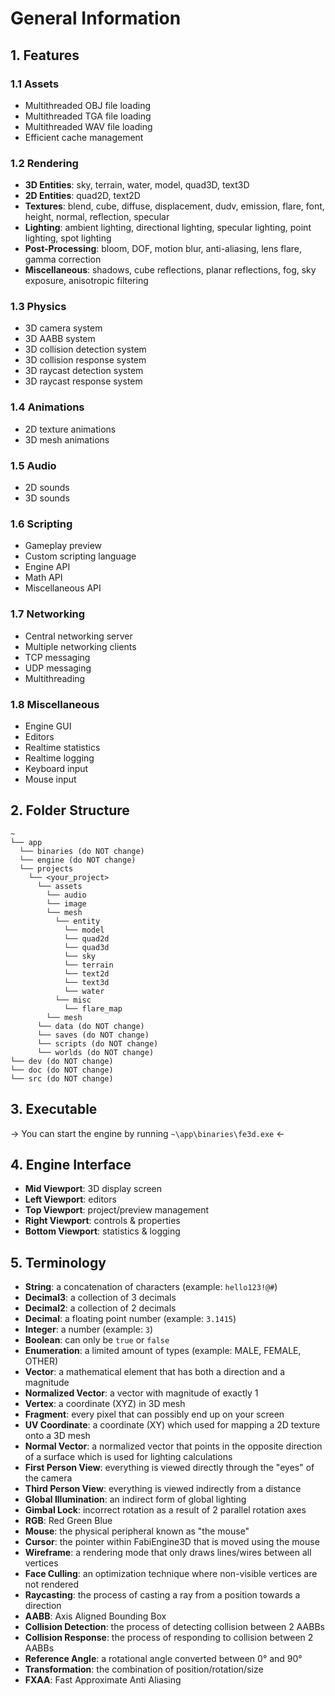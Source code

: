 # General Information

## 1. Features

### 1.1 Assets

- Multithreaded OBJ file loading
- Multithreaded TGA file loading
- Multithreaded WAV file loading
- Efficient cache management

### 1.2 Rendering

- **3D Entities**: sky, terrain, water, model, quad3D, text3D
- **2D Entities**: quad2D, text2D
- **Textures**: blend, cube, diffuse, displacement, dudv, emission, flare, font, height, normal, reflection, specular
- **Lighting**: ambient lighting, directional lighting, specular lighting, point lighting, spot lighting
- **Post-Processing**: bloom, DOF, motion blur, anti-aliasing, lens flare, gamma correction
- **Miscellaneous**: shadows, cube reflections, planar reflections, fog, sky exposure, anisotropic filtering

### 1.3 Physics

- 3D camera system
- 3D AABB system
- 3D collision detection system
- 3D collision response system
- 3D raycast detection system
- 3D raycast response system

### 1.4 Animations

- 2D texture animations
- 3D mesh animations

### 1.5 Audio

- 2D sounds
- 3D sounds

### 1.6 Scripting

- Gameplay preview
- Custom scripting language
- Engine API
- Math API
- Miscellaneous API

### 1.7 Networking

- Central networking server
- Multiple networking clients
- TCP messaging
- UDP messaging
- Multithreading

### 1.8 Miscellaneous

- Engine GUI
- Editors
- Realtime statistics
- Realtime logging
- Keyboard input
- Mouse input

## 2. Folder Structure

```text
~
└── app
  └── binaries (do NOT change)
  └── engine (do NOT change)
  └── projects
    └── <your_project>
      └── assets
        └── audio
        └── image
        └── mesh
          └── entity
            └── model
            └── quad2d
            └── quad3d
            └── sky
            └── terrain
            └── text2d
            └── text3d
            └── water
          └── misc
            └── flare_map
        └── mesh
      └── data (do NOT change)
      └── saves (do NOT change)
      └── scripts (do NOT change)
      └── worlds (do NOT change)
└── dev (do NOT change)
└── doc (do NOT change)
└── src (do NOT change)
```

## 3. Executable

&#8594; You can start the engine by running `~\app\binaries\fe3d.exe` &#8592;

## 4. Engine Interface

- **Mid Viewport**: 3D display screen
- **Left Viewport**: editors
- **Top Viewport**: project/preview management
- **Right Viewport**: controls & properties
- **Bottom Viewport**: statistics & logging

## 5. Terminology

- **String**: a concatenation of characters (example: `hello123!@#`)
- **Decimal3**: a collection of 3 decimals
- **Decimal2**: a collection of 2 decimals
- **Decimal**: a floating point number (example: `3.1415`)
- **Integer**: a number (example: `3`)
- **Boolean**: can only be `true` or `false`
- **Enumeration**: a limited amount of types (example: MALE, FEMALE, OTHER)
- **Vector**: a mathematical element that has both a direction and a magnitude
- **Normalized Vector**: a vector with magnitude of exactly 1
- **Vertex**: a coordinate (XYZ) in 3D mesh
- **Fragment**: every pixel that can possibly end up on your screen
- **UV Coordinate**: a coordinate (XY) which used for mapping a 2D texture onto a 3D mesh
- **Normal Vector**: a normalized vector that points in the opposite direction of a surface which is used for lighting calculations
- **First Person View**: everything is viewed directly through the "eyes" of the camera
- **Third Person View**: everything is viewed indirectly from a distance
- **Global Illumination**: an indirect form of global lighting
- **Gimbal Lock**: incorrect rotation as a result of 2 parallel rotation axes
- **RGB**: Red Green Blue
- **Mouse**: the physical peripheral known as "the mouse"
- **Cursor**: the pointer within FabiEngine3D that is moved using the mouse
- **Wireframe**: a rendering mode that only draws lines/wires between all vertices
- **Face Culling**: an optimization technique where non-visible vertices are not rendered
- **Raycasting**: the process of casting a ray from a position towards a direction
- **AABB**: Axis Aligned Bounding Box
- **Collision Detection**: the process of detecting collision between 2 AABBs
- **Collision Response**: the process of responding to collision between 2 AABBs
- **Reference Angle**: a rotational angle converted between 0&deg; and 90&deg;
- **Transformation**: the combination of position/rotation/size
- **FXAA**: Fast Approximate Anti Aliasing
